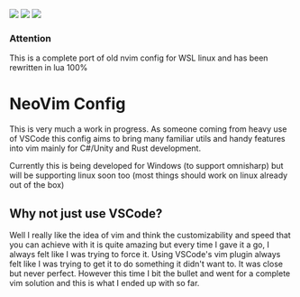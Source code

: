 [<img src="https://img.shields.io/badge/neovim%20-%23559D42.svg?&style=for-the-badge&logo=neovim&logoColor=white"/>][/]
[<img src="https://img.shields.io/badge/unity%20-%23000000.svg?&style=for-the-badge&logo=unity&logoColor=white"/>][/]
[<img src="https://img.shields.io/badge/rust%20-%23DD3A26.svg?&style=for-the-badge&logo=rust&logoColor=white"/>][/]

### Attention

This is a complete port of old nvim config for WSL linux and has been rewritten
in lua 100%

# NeoVim Config

This is very much a work in progress. As someone coming from heavy use of VSCode
this config aims to bring many familiar utils and handy features into vim mainly
for C#/Unity and Rust development.

Currently this is being developed for Windows (to support omnisharp) but will be
supporting linux soon too (most things should work on linux already out of the
box)

## Why not just use VSCode?

Well I really like the idea of vim and think the customizability and speed that
you can achieve with it is quite amazing but every time I gave it a go, I always
felt like I was trying to force it. Using VSCode's vim plugin always felt like I
was trying to get it to do something it didn't want to. It was close but never
perfect. However this time I bit the bullet and went for a complete vim solution
and this is what I ended up with so far.

[/]: https://github.com/kalvinpearce/nvim/
